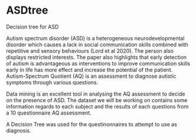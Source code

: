 # ASDtree
Decision tree for ASD

Autism spectrum disorder (ASD) is a heterogeneous neurodevelopmental disorder which causes a lack in social communication skills combined with repetitive and sensory behaviours (Lord et al 2020). The person also displays restricted interests. The paper also highlights that early detection of autism is advantageous as interventions to improve communication skills early in life has more effect and increase the potential of the patient. Autism-Spectrum Quotient (AQ) is an assessment to diagnose autistic symptoms through various questions. 

Data mining is an excellent tool in analysing the AQ assessment to decide on the presence of ASD. The dataset we will be working on contains some information regards to each subject and the results of each questions from a 10 questionnaire AQ assessment.

A Decision Tree was used for the questinonnaires to attempt to use as diagnosis. 
